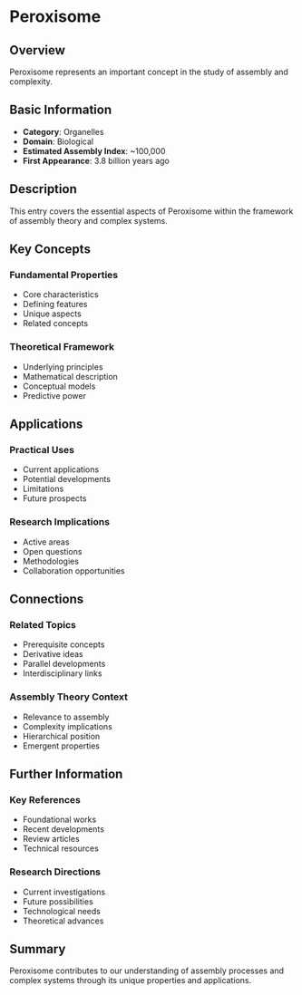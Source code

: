 # Peroxisome

## Overview

Peroxisome represents an important concept in the study of assembly and complexity.

## Basic Information

- **Category**: Organelles
- **Domain**: Biological
- **Estimated Assembly Index**: ~100,000
- **First Appearance**: 3.8 billion years ago

## Description

This entry covers the essential aspects of Peroxisome within the framework of assembly theory and complex systems.

## Key Concepts

### Fundamental Properties
- Core characteristics
- Defining features
- Unique aspects
- Related concepts

### Theoretical Framework
- Underlying principles
- Mathematical description
- Conceptual models
- Predictive power

## Applications

### Practical Uses
- Current applications
- Potential developments
- Limitations
- Future prospects

### Research Implications
- Active areas
- Open questions
- Methodologies
- Collaboration opportunities

## Connections

### Related Topics
- Prerequisite concepts
- Derivative ideas
- Parallel developments
- Interdisciplinary links

### Assembly Theory Context
- Relevance to assembly
- Complexity implications
- Hierarchical position
- Emergent properties

## Further Information

### Key References
- Foundational works
- Recent developments
- Review articles
- Technical resources

### Research Directions
- Current investigations
- Future possibilities
- Technological needs
- Theoretical advances

## Summary

Peroxisome contributes to our understanding of assembly processes and complex systems through its unique properties and applications.
